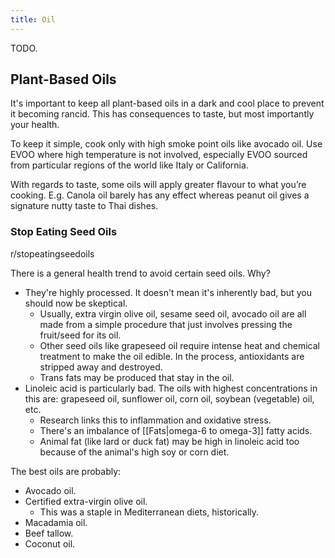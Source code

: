 ```yaml
---
title: Oil
---
```


TODO.

## Plant-Based Oils
It's important to keep all plant-based oils in a dark and cool place to prevent it becoming rancid. This has consequences to taste, but most importantly your health.

To keep it simple, cook only with high smoke point oils like avocado oil. Use EVOO where high temperature is not involved, especially EVOO sourced from particular regions of the world like Italy or California.

With regards to taste, some oils will apply greater flavour to what you’re cooking. E.g. Canola oil barely has any effect whereas peanut oil gives a signature nutty taste to Thai dishes.

### Stop Eating Seed Oils
r/stopeatingseedoils

There is a general health trend to avoid certain seed oils. Why?
- They're highly processed. It doesn't mean it's inherently bad, but you should now be skeptical.
	- Usually, extra virgin olive oil, sesame seed oil, avocado oil are all made from a simple procedure that just involves pressing the fruit/seed for its oil.
	- Other seed oils like grapeseed oil require intense heat and chemical treatment to make the oil edible. In the process, antioxidants are stripped away and destroyed.
	- Trans fats may be produced that stay in the oil.
- Linoleic acid is particularly bad. The oils with highest concentrations in this are: grapeseed oil, sunflower oil, corn oil, soybean (vegetable) oil, etc.
	- Research links this to inflammation and oxidative stress.
	- There's an imbalance of [[Fats|omega-6 to omega-3]] fatty acids.
	- Animal fat (like lard or duck fat) may be high in linoleic acid too because of the animal's high soy or corn diet.

The best oils are probably:
- Avocado oil.
- Certified extra-virgin olive oil.
	- This was a staple in Mediterranean diets, historically.
- Macadamia oil.
- Beef tallow.
- Coconut oil.


